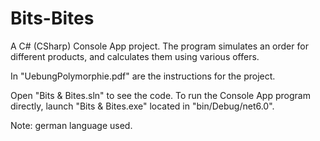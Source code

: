 # Bits-Bites
A C# (CSharp) Console App project. The program simulates an order for different products, and calculates them using various offers.

In "UebungPolymorphie.pdf" are the instructions for the project.

Open "Bits & Bites.sln" to see the code. To run the Console App program directly, launch "Bits & Bites.exe" located in "bin/Debug/net6.0".

Note: german language used.
